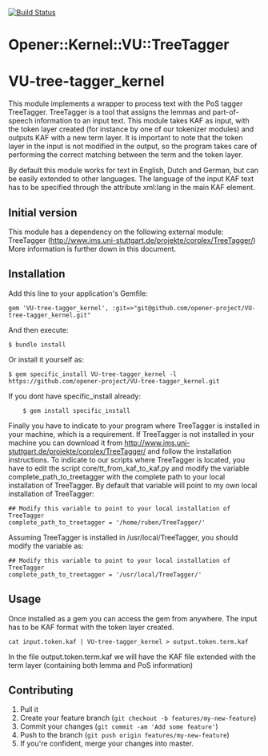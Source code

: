 [![Build Status](https://drone.io/github.com/opener-project/VU-tree-tagger_kernel/status.png)](https://drone.io/github.com/opener-project/VU-tree-tagger_kernel/latest)

# Opener::Kernel::VU::TreeTagger

VU-tree-tagger_kernel
=====================

This module implements a wrapper to process text with the PoS tagger TreeTagger. TreeTagger is a tool that assigns the lemmas and part-of-speech information to an input text.
This module takes KAF as input, with the token layer created (for instance by one of our tokenizer modules) and outputs KAF with a new term layer. It is important to note
that the token layer in the input is not modified in the output, so the program takes care of performing the correct matching between the term and the token layer.

By default this module works for text in English, Dutch and German, but can be easily extended to other languages. The language of the input KAF text has to be specified through
the attribute xml:lang in the main KAF element.

Initial version
----------------

This module has a dependency on the following external module:
TreeTagger (http://www.ims.uni-stuttgart.de/projekte/corplex/TreeTagger/)
More information is further down in this document.

Installation
------------

Add this line to your application's Gemfile:

    gem 'VU-tree-tagger_kernel', :git=>"git@github.com/opener-project/VU-tree-tagger_kernel.git"

And then execute:
````shell
$ bundle install
`````

Or install it yourself as:
````shell
$ gem specific_install VU-tree-tagger_kernel -l https://github.com/opener-project/VU-tree-tagger_kernel.git
````

If you dont have specific_install already:
````shell
    $ gem install specific_install
````

Finally you have to indicate to your program where TreeTagger is installed in your machine, which is a requirement. If TreeTagger is not installed in your machine
you can download it from http://www.ims.uni-stuttgart.de/projekte/corplex/TreeTagger/ and follow the installation instructions. To indicate to our scripts where
TreeTagger is located, you have to edit the script core/tt_from_kaf_to_kaf.py and modify the variable complete_path_to_treetagger with the complete path to your
local installation of TreeTagger. By default that variable will point to my own local installation of TreeTagger:
````shell
## Modify this variable to point to your local installation of TreeTagger
complete_path_to_treetagger = '/home/ruben/TreeTagger/'
````

Assuming TreeTagger is installed in /usr/local/TreeTagger, you should modify the variable as:
````shell
## Modify this variable to point to your local installation of TreeTagger
complete_path_to_treetagger = '/usr/local/TreeTagger/'
````



Usage
----


Once installed as a gem you can access the gem from anywhere. The input has to be KAF format with the token layer created.

````shell
cat input.token.kaf | VU-tree-tagger_kernel > output.token.term.kaf
````

In the file output.token.term.kaf we will have the KAF file extended with the term layer (containing both lemma and PoS information)


## Contributing

1. Pull it
2. Create your feature branch (`git checkout -b features/my-new-feature`)
3. Commit your changes (`git commit -am 'Add some feature'`)
4. Push to the branch (`git push origin features/my-new-feature`)
5. If you're confident, merge your changes into master.
